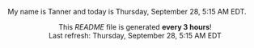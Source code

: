 My name is Tanner and today is Thursday, September 28, 5:15 AM EDT.

<p align="center">This <i>README</i> file is generated <b>every 3 hours</b>!</br>Last refresh: Thursday, September 28, 5:15 AM EDT<br /></p>
